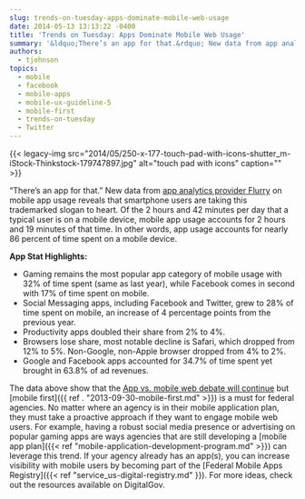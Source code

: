 ```yaml
---
slug: trends-on-tuesday-apps-dominate-mobile-web-usage
date: 2014-05-13 13:13:22 -0400
title: 'Trends on Tuesday: Apps Dominate Mobile Web Usage'
summary: '&ldquo;There’s an app for that.&rdquo; New data from app analytics provider Flurry on mobile app usage reveals that smartphone users are taking this trademarked slogan to heart. Of the 2 hours and 42 minutes per day that a typical user is on a mobile device, mobile app usage accounts for 2 hours and 19 minutes'
authors:
  - tjohnson
topics:
  - mobile
  - facebook
  - mobile-apps
  - mobile-ux-guideline-5
  - mobile-first
  - trends-on-tuesday
  - Twitter
---
```


{{< legacy-img src="2014/05/250-x-177-touch-pad-with-icons-shutter_m-iStock-Thinkstock-179747897.jpg" alt="touch pad with icons" caption="" >}} 

“There’s an app for that.” New data from [app analytics provider Flurry](http://techcrunch.com/2014/04/01/mobile-app-usage-increases-in-2014-as-mobile-web-surfing-declines/?ncid=rss&utm_content=buffer076ba&utm_medium=social&utm_source=twitter.com&utm_campaign=buffer) on mobile app usage reveals that smartphone users are taking this trademarked slogan to heart. Of the 2 hours and 42 minutes per day that a typical user is on a mobile device, mobile app usage accounts for 2 hours and 19 minutes of that time. In other words, app usage accounts for nearly 86 percent of time spent on a mobile device.

**App Stat Highlights:**

  * Gaming remains the most popular app category of mobile usage with 32% of time spent (same as last year), while Facebook comes in second with 17% of time spent on mobile.
  * Social Messaging apps, including Facebook and Twitter, grew to 28% of time spent on mobile, an increase of 4 percentage points from the previous year.
  * Productivity apps doubled their share from 2% to 4%.
  * Browsers lose share, most notable decline is Safari, which dropped from 12% to 5%. Non-Google, non-Apple browser dropped from 4% to 2%.
  * Google and Facebook apps accounted for 34.7% of time spent yet brought in 63.8% of ad revenues.

The data above show that the [App vs. mobile web debate will continue](http://www.clickz.com/clickz/column/2343327/apps-and-mobile-web-the-state-of-the-debate?amf_cntctid=6862549&utm_term=&utm_content=Apps%20and%20Mobile%20Web%3A%20The%20State%20of%20the%20Debate&utm_campaign=CZ.Media.Cat.EU.A.U&utm_medium=Email&utm_source=CZ.DCM.Editors_Updates) but [mobile first]({{ ref . "2013-09-30-mobile-first.md" >}}) is a must for federal agencies. No matter where an agency is in their mobile application plan, they must take a proactive approach if they want to engage mobile web users. For example, having a robust social media presence or advertising on popular gaming apps are ways agencies that are still developing a [mobile app plan]({{< ref "mobile-application-development-program.md" >}}) can leverage this trend. If your agency already has an app(s), you can increase visibility with mobile users by becoming part of the [Federal Mobile Apps Registry]({{< ref "service_us-digital-registry.md" }}). For more ideas, check out the resources available on DigitalGov.